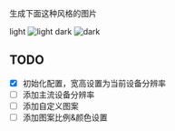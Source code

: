 生成下面这种风格的图片

light
![light](https://www.notion.so/image/https%3A%2F%2Fs3-us-west-2.amazonaws.com%2Fsecure.notion-static.com%2Ffb7cd8ff-a84a-4aa2-a628-6bed9c36efed%2Fsbg01.png?table=block&id=7bb070dc-139f-41e3-9bdd-b56b7c31d001&width=3840&cache=v2)
dark
![dark](https://www.notion.so/image/https%3A%2F%2Fs3-us-west-2.amazonaws.com%2Fsecure.notion-static.com%2F03b81b8a-76c3-4118-8d12-0733bffaa875%2Fbg.png?table=block&id=ef6f91d0-ba41-46a7-9ac8-83611ff617f9&width=3840&cache=v2)


## TODO
- [x] 初始化配置，宽高设置为当前设备分辨率
- [ ] 添加主流设备分辨率
- [ ] 添加自定义图案
- [ ] 添加图案比例&颜色设置
